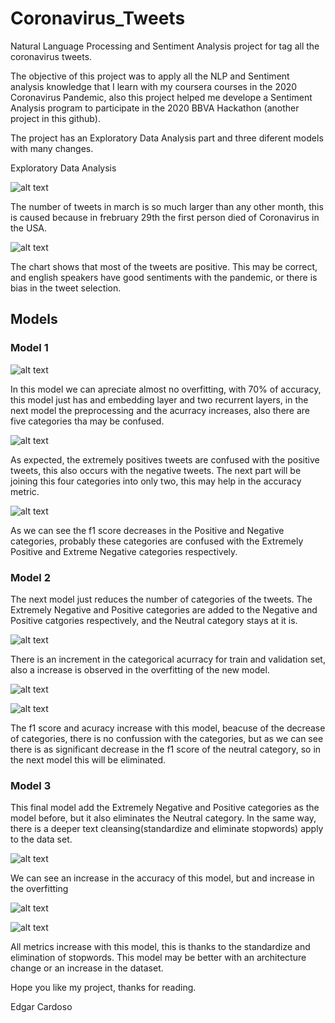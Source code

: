 # Coronavirus_Tweets
Natural Language Processing and Sentiment Analysis project for tag all the coronavirus tweets.

The objective of this project was to apply all the NLP and Sentiment analysis knowledge that I learn with my coursera courses in the 2020 Coronavirus Pandemic, also this project helped me develope a Sentiment Analysis program to participate in the 2020 BBVA Hackathon (another project in this github).

The project has an Exploratory Data Analysis part and three diferent models with many changes.

Exploratory Data Analysis

![alt text](1.JPG)

The number of tweets in march is so much larger than any other month, this is caused because in frebruary 29th the first person died of Coronavirus in the USA.

![alt text](2.JPG)

The chart shows that most of the tweets are positive. This may be correct, and english speakers have good sentiments with the pandemic, or there is bias in the tweet selection.

## Models

### Model 1

![alt text](3.JPG)

In this model we can apreciate almost no overfitting, with 70% of accuracy, this model just has and embedding layer and two recurrent layers, in the next model the preprocessing and the acurracy increases, also there are five categories tha may be confused.

![alt text](4.JPG)

As expected, the extremely positives tweets are confused with the positive tweets, this also occurs with the negative tweets. The next part will be joining this four categories into only two, this may help in the accuracy metric.

![alt text](5.JPG)

As we can see the f1 score decreases in the Positive and Negative categories, probably these categories are confused with the Extremely Positive and Extreme Negative categories respectively.

### Model 2

The next model just reduces the number of categories of the tweets. The Extremely Negative and Positive categories are added to the Negative and Positive catgories respectively, and the Neutral category stays at it is.

![alt text](6.JPG)

There is an increment in the categorical acurracy for train and validation set, also a increase is observed in the overfitting of the new model.

![alt text](7.JPG)

![alt text](8.JPG)

The f1 score and acuracy increase with this model, beacuse of the decrease of categories, there is no confussion with the categories, but as we can see there is as significant decrease in the f1 score of the neutral category, so in the next model this will be eliminated.

### Model 3

This final model add the Extremely Negative and Positive categories as the model before, but it also eliminates the Neutral category. In the same way, there is a deeper text cleansing(standardize and eliminate stopwords) apply to the data set.

![alt text](9.JPG)


We can see an increase in the accuracy of this model, but and increase in the overfitting

![alt text](10.JPG)

![alt text](11.JPG)

All metrics increase with this model, this is thanks to the standardize and elimination of stopwords. This model may be better with an architecture change or an increase in the dataset.

Hope you like my project, thanks for reading.

Edgar Cardoso
